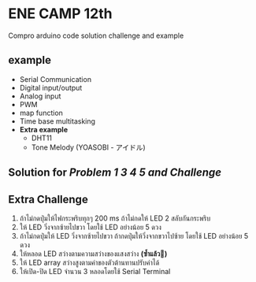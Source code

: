 # ENE CAMP 12th
Compro arduino code solution challenge and example

## example
 - Serial Communication
 - Digital input/output
 - Analog input
 - PWM
 - map function
 - Time base multitasking
 - **Extra example**
   - DHT11
   - Tone Melody (YOASOBI - アイドル)

## Solution for ***Problem 1 3 4 5 and Challenge***  
## Extra Challenge
  1. ถ้าไม่กดปุ่มให้ไฟกระพริบทุกๆ 200 ms ถ้าไม่กดให้ LED 2 สลับกันกระพริบ  
  2. ให้ LED วิ่งจากซ้ายไปขวา โดยใช้ LED อย่างน้อย 5 ดวง  
  3. ถ้าไม่กดปุ่มให้ LED วิ่งจากซ้ายไปขวา ถ้ากดปุ่มให้วิ่งจากขวาไปซ้าย โดยใช้ LED อย่างน้อย 5 ดวง
  4. ให้หลอด LED สว่างตามความสว่างของแสงสว่าง **(ซ้ำแล้ว🥲)**  
  5. ให้ LED array สว่างสูงตามค่าของตัวต้านทานปรับค่าได้
  6. ให้เปิด-ปิด LED จำนวน 3 หลอดโดยใช้ Serial Terminal